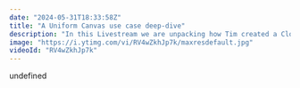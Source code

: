 ```yaml
---
date: "2024-05-31T18:33:58Z"
title: "A Uniform Canvas use case deep-dive"
description: "In this Livestream we are unpacking how Tim created a Cloudinary shoppable video player based on Uniform Canvas data from Contentful and BigCommerce"
image: "https://i.ytimg.com/vi/RV4wZkhJp7k/maxresdefault.jpg"
videoId: "RV4wZkhJp7k"
---
```


undefined